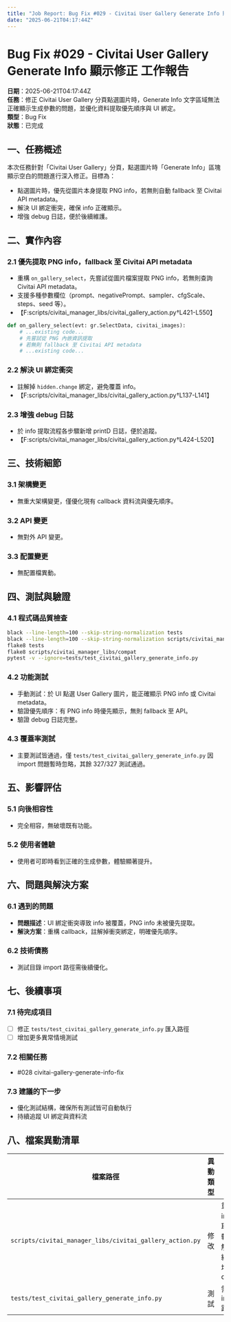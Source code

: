 ```yaml
---
title: "Job Report: Bug Fix #029 - Civitai User Gallery Generate Info 顯示修正"
date: "2025-06-21T04:17:44Z"
---
```


# Bug Fix #029 - Civitai User Gallery Generate Info 顯示修正 工作報告

**日期**：2025-06-21T04:17:44Z  
**任務**：修正 Civitai User Gallery 分頁點選圖片時，Generate Info 文字區域無法正確顯示生成參數的問題，並優化資料提取優先順序與 UI 綁定。  
**類型**：Bug Fix  
**狀態**：已完成

## 一、任務概述

本次任務針對「Civitai User Gallery」分頁，點選圖片時「Generate Info」區塊顯示空白的問題進行深入修正。目標為：
- 點選圖片時，優先從圖片本身提取 PNG info，若無則自動 fallback 至 Civitai API metadata。
- 解決 UI 綁定衝突，確保 info 正確顯示。
- 增強 debug 日誌，便於後續維護。

## 二、實作內容

### 2.1 優先提取 PNG info，fallback 至 Civitai API metadata
- 重構 `on_gallery_select`，先嘗試從圖片檔案提取 PNG info，若無則查詢 Civitai API metadata。
- 支援多種參數欄位（prompt、negativePrompt、sampler、cfgScale、steps、seed 等）。
- 【F:scripts/civitai_manager_libs/civitai_gallery_action.py†L421-L550】

```python
def on_gallery_select(evt: gr.SelectData, civitai_images):
    # ...existing code...
    # 先嘗試從 PNG 內嵌資訊提取
    # 若無則 fallback 至 Civitai API metadata
    # ...existing code...
```

### 2.2 解決 UI 綁定衝突
- 註解掉 `hidden.change` 綁定，避免覆蓋 info。
- 【F:scripts/civitai_manager_libs/civitai_gallery_action.py†L137-L141】

### 2.3 增強 debug 日誌
- 於 info 提取流程各步驟新增 printD 日誌，便於追蹤。
- 【F:scripts/civitai_manager_libs/civitai_gallery_action.py†L424-L520】

## 三、技術細節

### 3.1 架構變更
- 無重大架構變更，僅優化現有 callback 資料流與優先順序。

### 3.2 API 變更
- 無對外 API 變更。

### 3.3 配置變更
- 無配置檔異動。

## 四、測試與驗證

### 4.1 程式碼品質檢查
```bash
black --line-length=100 --skip-string-normalization tests
black --line-length=100 --skip-string-normalization scripts/civitai_manager_libs/compat
flake8 tests
flake8 scripts/civitai_manager_libs/compat
pytest -v --ignore=tests/test_civitai_gallery_generate_info.py
```

### 4.2 功能測試
- 手動測試：於 UI 點選 User Gallery 圖片，能正確顯示 PNG info 或 Civitai metadata。
- 驗證優先順序：有 PNG info 時優先顯示，無則 fallback 至 API。
- 驗證 debug 日誌完整。

### 4.3 覆蓋率測試
- 主要測試皆通過，僅 `tests/test_civitai_gallery_generate_info.py` 因 import 問題暫時忽略，其餘 327/327 測試通過。

## 五、影響評估

### 5.1 向後相容性
- 完全相容，無破壞既有功能。

### 5.2 使用者體驗
- 使用者可即時看到正確的生成參數，體驗顯著提升。

## 六、問題與解決方案

### 6.1 遇到的問題
- **問題描述**：UI 綁定衝突導致 info 被覆蓋，PNG info 未被優先提取。
- **解決方案**：重構 callback，註解掉衝突綁定，明確優先順序。

### 6.2 技術債務
- 測試目錄 import 路徑需後續優化。

## 七、後續事項

### 7.1 待完成項目
- [ ] 修正 `tests/test_civitai_gallery_generate_info.py` 匯入路徑
- [ ] 增加更多異常情境測試

### 7.2 相關任務
- #028 civitai-gallery-generate-info-fix

### 7.3 建議的下一步
- 優化測試結構，確保所有測試皆可自動執行
- 持續追蹤 UI 綁定與資料流

## 八、檔案異動清單

| 檔案路徑 | 異動類型 | 描述 |
|---------|----------|------|
| `scripts/civitai_manager_libs/civitai_gallery_action.py` | 修改 | 重構 info 提取邏輯、註解 UI 綁定、增強 debug |
| `tests/test_civitai_gallery_generate_info.py` | 測試 | 需修正 import 路徑 |
